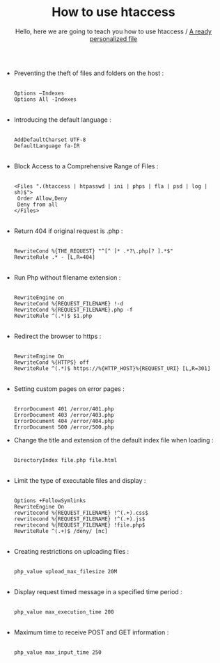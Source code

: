 <div align="center">
  <h1>How to use htaccess</h1>
  <p>Hello, here we are going to teach you how to use htaccess / <a href="./">A ready personalized file</a></p><br><br>
  <div align="left">
    <ul>
      <li>Preventing the theft of files and folders on the host :</li><br>
      <pre><code>Options –Indexes
Options All -Indexes</code></pre><br>
      <li>Introducing the default language :</li><br>
      <pre><code>AddDefaultCharset UTF-8
DefaultLanguage fa-IR</code></pre><br>
       <li>Block Access to a Comprehensive Range of Files :</li><br>
      <pre><code>&lt;Files ".(htaccess | htpasswd | ini | phps | fla | psd | log | sh)$"&gt;
 Order Allow,Deny
 Deny from all
&lt;/Files&gt;</code></pre><br>
      <li>Return 404 if original request is .php :</li><br>
      <pre><code>RewriteCond %{THE_REQUEST} "^[^ ]* .*?\.php[? ].*$"
RewriteRule .* - [L,R=404]</code></pre><br>
      <li>Run Php without filename extension :</li><br>
      <pre><code>RewriteEngine on
RewriteCond %{REQUEST_FILENAME} !-d
RewriteCond %{REQUEST_FILENAME}.php -f
RewriteRule ^(.*)$ $1.php</code></pre><br>
      <li>Redirect the browser to https :</li><br>
      <pre><code>RewriteEngine On
RewriteCond %{HTTPS} off
RewriteRule ^(.*)$ https://%{HTTP_HOST}%{REQUEST_URI} [L,R=301]</code></pre><br>   
      <li>Setting custom pages on error pages :</li><br>
      <pre><code>ErrorDocument 401 /error/401.php
ErrorDocument 403 /error/403.php
ErrorDocument 404 /error/404.php
ErrorDocument 500 /error/500.php</code></pre>
      <li>Change the title and extension of the default index file when loading :</li><br>
      <pre><code>DirectoryIndex file.php file.html</code></pre><br>
      <li>Limit the type of executable files and display :</li><br>
      <pre><code>Options +FollowSymlinks
RewriteEngine On
rewritecond %{REQUEST_FILENAME} !^(.+).css$
rewritecond %{REQUEST_FILENAME} !^(.+).js$
rewritecond %{REQUEST_FILENAME} !file.php$
RewriteRule ^(.+)$ /deny/ [nc]</code></pre><br>
      <li>Creating restrictions on uploading files :</li><br>
      <pre><code>php_value upload_max_filesize 20M</code></pre><br>
      <li>Display request timed message in a specified time period :</li><br>
      <pre><code>php_value max_execution_time 200</code></pre><br>
      <li>Maximum time to receive POST and GET information :</li><br>
      <pre><code>php_value max_input_time 250</code></pre><br>   
    </ul>
  </div>
</div>
